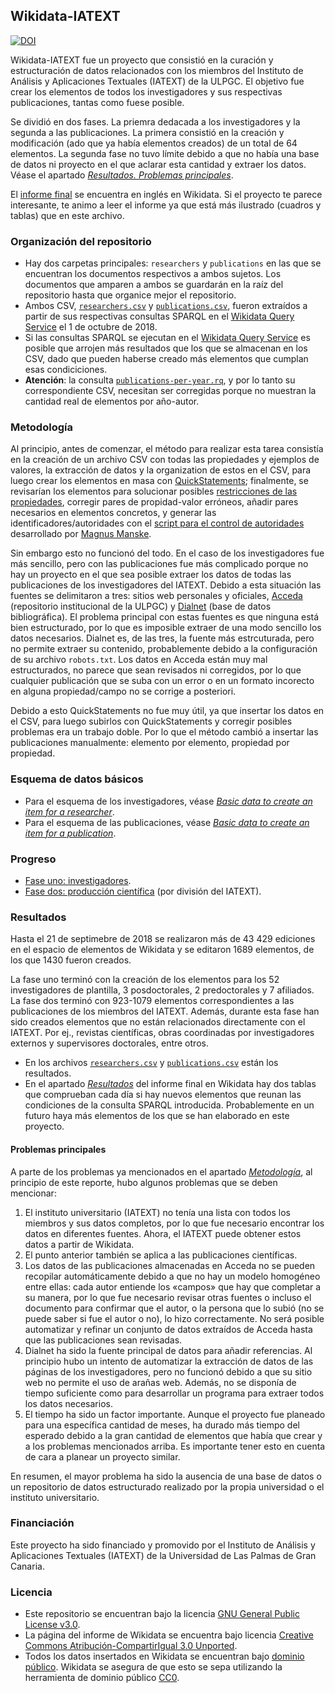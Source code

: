 ## Wikidata-IATEXT

[![DOI](https://zenodo.org/badge/151055430.svg)](https://zenodo.org/badge/latestdoi/151055430)


Wikidata-IATEXT fue un proyecto que consistió en la curación y estructuración de datos relacionados con los miembros del Instituto de Análisis y Aplicaciones Textuales (IATEXT) de la ULPGC. El objetivo fue crear los elementos de todos los investigadores y sus respectivas publicaciones, tantas como fuese posible.

Se dividió en dos fases. La priemra dedacada a los investigadores y la segunda a las publicaciones. La primera consistió en la creación y modificación (ado que ya había elementos creados) de un total de 64 elementos. La segunda fase no tuvo límite debido a que no había una base de datos ni proyecto en el que aclarar esta cantidad y extraer los datos. Véase el apartado *[Resultados. Problemas principales](#Problemas_principales)*.

El [informe final](https://www.wikidata.org/wiki/User:Iván_Hernández_Cazorla/IATEXT) se encuentra en inglés en Wikidata. Si el proyecto te parece interesante, te animo a leer el informe ya que está más ilustrado (cuadros y tablas) que en este archivo.

### Organización del repositorio

 - Hay dos carpetas principales: ``researchers`` y ``publications`` en las que se encuentran los documentos respectivos a ambos sujetos. Los documentos que amparen a ambos se guardarán en la raíz del repositorio hasta que organice mejor el repositorio.
 - Ambos CSV, [``researchers.csv``](researchers/researchers.csv) y [``publications.csv``](publications/publications.csv), fueron extraídos a partir de sus respectivas consultas SPARQL en el [Wikidata Query Service](https://query.wikidata.org) el 1 de octubre de 2018.
 - Si las consultas SPARQL se ejecutan en el [Wikidata Query Service](https://query.wikidata.org) es posible que arrojen más resultados que los que se almacenan en los CSV, dado que pueden haberse creado más elementos que cumplan esas condiciciones.
 - **Atención**: la consulta [``publications-per-year.rq``](publications-per-year.rq), y por lo tanto su correspondiente CSV, necesitan ser corregidas porque no muestran la cantidad real de elementos por año-autor.

### Metodología 

Al principio, antes de comenzar, el método para realizar esta tarea consistía en la creación de un archivo CSV con todas las propiedades y ejemplos de valores, la extracción de datos y la organization de estos en el CSV, para luego crear los elementos en masa con [QuickStatements](https://www.wikidata.org/wiki/Help:QuickStatements/es); finalmente, se revisarían los elementos para solucionar posibles [restricciones de las propiedades](https://wikidata.org/wiki/Help:Property_contraints_portal), corregir pares de propidad-valor erróneos, añadir pares necesarios en elementos concretos, y generar las identificadores/autoridades con el [script para el control de autoridades](https://www.wikidata.org/wiki/User:Magnus_Manske/authority_control.js) desarrollado por [Magnus Manske](https://www.wikidata.org/wiki/User:Magnus_Manske).

Sin embargo esto no funcionó del todo. En el caso de los investigadores fue más sencillo, pero con las publicaciones fue más complicado porque no hay un proyecto en el que sea posible extraer los datos de todas las publicaciones de los investigadores del IATEXT. Debido a esta situación las fuentes se delimitaron a tres: sitios web personales y oficiales, [Acceda](https://acceda.ulpgc.es) (repositorio institucional de la ULPGC) y [Dialnet](https://dialnet.unirioja.es) (base de datos bibliográfica). El problema principal con estas fuentes es que ninguna está bien estructurado, por lo que es imposible extraer de una modo sencillo los datos necesarios. Dialnet es, de las tres, la fuente más estrcuturada, pero no permite extraer su contenido, probablemente debido a la configuración de su archivo ``robots.txt``. Los datos en Acceda están muy mal estructurados, no parece que sean revisados ni corregidos, por lo que cualquier publicación que se suba con un error o en un formato incorecto en alguna propiedad/campo no se corrige a posteriori.

Debido a esto QuickStatements no fue muy útil, ya que insertar los datos en el CSV, para luego subirlos con QuickStatements y corregir posibles problemas era un trabajo doble. Por lo que el método cambió a insertar las publicaciones manualmente: elemento por elemento, propiedad por propiedad.

### Esquema de datos básicos

 - Para el esquema de los investigadores, véase *[Basic data to create an item for a researcher](https://www.wikidata.org/wiki/User:Iván_Hernández_Cazorla/IATEXT#Basic_data_to_create_an_item_for_a_researcher)*.
 - Para el esquema de las publicaciones, véase *[Basic data to create an item for a publication](https://www.wikidata.org/wiki/User:Iván_Hernández_Cazorla/IATEXT#Basic_data_to_create_an_item_for_a_publication)*.

### Progreso

 - [Fase uno: investigadores](https://www.wikidata.org/wiki/User:Iván_Hernández_Cazorla/IATEXT#Phase_one:_researchers).
 - [Fase dos: producción científica](https://www.wikidata.org/wiki/User:Iván_Hernández_Cazorla/IATEXT#Phase_two:_scientific_production) (por división del IATEXT).

### Resultados

Hasta el 21 de septimebre de 2018 se realizaron más de 43&nbsp;429 ediciones en el espacio de elementos de Wikidata y se editaron 1689 elementos, de los que 1430 fueron creados.

La fase uno terminó con la creación de los elementos para los 52 investigadores de plantilla, 3 posdoctorales, 2 predoctorales y 7 afiliados.
La fase dos terminó con 923-1079 elementos correspondientes a las publicaciones de los miembros del IATEXT. Además, durante esta fase han sido creados elementos que no están relacionados directamente con el IATEXT. Por ej., revistas científicas, obras coordinadas por investigadores externos y supervisores doctorales, entre otros.

 - En los archivos [``researchers.csv``](researchers/researchers.csv) y [``publications.csv``](publications/publications.csv) están los resultados.
 - En el apartado *[Resultados](https://wikidata.org/wiki/User:Iván_Hernández_Cazorla/IATEXT#Results)* del informe final en Wikidata hay dos tablas que comprueban cada día si hay nuevos elementos que reunan las condiciones de la consulta SPARQL introducida. Probablemente en un futuro haya más elementos de los que se han elaborado en este proyecto.

#### Problemas principales

A parte de los problemas ya mencionados en el apartado *[Metodología](#Metodología)*, al principio de este reporte, hubo algunos problemas que se deben mencionar:

 1. El instituto universitario (IATEXT) no tenía una lista con todos los miembros y sus datos completos, por lo que fue necesario encontrar los datos en diferentes fuentes. Ahora, el IATEXT puede obtener estos datos a partir de Wikidata.
 2. El punto anterior también se aplica a las publicaciones científicas.
 3. Los datos de las publicaciones almacenadas en Acceda no se pueden recopilar automáticamente debido a que no hay un modelo homogéneo entre ellas: cada autor entiende los «campos» que hay que completar a su manera, por lo que fue necesario revisar otras fuentes o incluso el documento para confirmar que el autor, o la persona que lo subió (no se puede saber si fue el autor o no), lo hizo correctamente.
 No será posible automatizar y refinar un conjunto de datos extraídos de Acceda hasta que las publicaciones sean revisadas.
 4. Dialnet ha sido la fuente principal de datos para añadir referencias. Al principio hubo un intento de automatizar la extracción de datos de las páginas de los investigadores, pero no funcionó debido a que su sitio web no permite el uso de arañas web. Además, no se disponía de tiempo suficiente como para desarrollar un programa para extraer todos los datos necesarios.
 5. El tiempo ha sido un factor importante. Aunque el proyecto fue planeado para una específica cantidad de meses, ha durado más tiempo del esperado debido a la gran cantidad de elementos que había que crear y a los problemas mencionados arriba. Es importante tener esto en cuenta de cara a planear un proyecto similar.

En resumen, el mayor problema ha sido la ausencia de una base de datos o un repositorio de datos estructurado realizado por la propia universidad o el instituto universitario.

### Financiación

Este proyecto ha sido financiado y promovido por el Instituto de Análisis y Aplicaciones Textuales (IATEXT) de la Universidad de Las Palmas de Gran Canaria.

### Licencia

 - Este repositorio se encuentran bajo la licencia [GNU General Public License v3.0](LICENSE).
 - La página del informe de Wikidata se encuentra bajo licencia [Creative Commons Atribución-CompartirIgual 3.0 Unported](https://www.wikidata.org/wiki/Wikidata:Copyright).
 - Todos los datos insertados en Wikidata se encuentran bajo [dominio público](https://www.wikidata.org/wiki/Wikidata:License). Wikidata se asegura de que esto se sepa utilizando la herramienta de dominio público [CC0](https://creativecommons.org/share-your-work/public-domain/cc0/).
